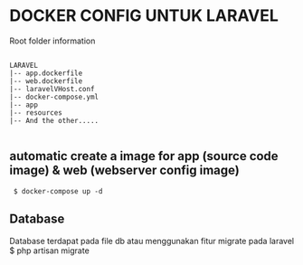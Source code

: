 # DOCKER CONFIG UNTUK LARAVEL

Root folder information

```

LARAVEL
|-- app.dockerfile
|-- web.dockerfile
|-- laravelVHost.conf
|-- docker-compose.yml
|-- app
|-- resources
|-- And the other.....


```

## automatic create a image for app (source code image) & web (webserver config image)

```
 $ docker-compose up -d 

```
## Database 
Database terdapat pada file db atau menggunakan fitur migrate pada laravel
$ php artisan migrate

